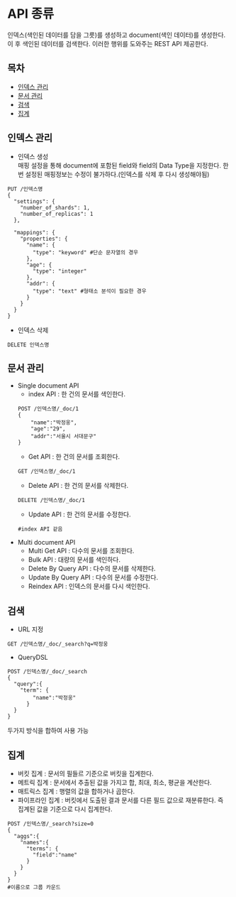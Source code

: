 # API 종류
인덱스(색인된 데이터를 담을 그릇)를 생성하고 document(색인 데이터)를 생성한다.\
이 후 색인된 데이터를 검색한다. 이러한 행위를 도와주는 REST API 제공한다. 

## 목차
- [인덱스 관리](#인덱스-관리)
- [문서 관리](#문서-관리)
- [검색](#검색)
- [집계](#집계)

## 인덱스 관리
- 인덱스 생성\
매핑 설정을 통해 document에 포함된 field와 field의 Data Type을 지정한다. 한번 설정된 매핑정보는 수정이 불가하다.(인덱스를 삭제 후 다시 생성해야됨)
``` http request
PUT /인덱스명
{
  "settings": {
    "number_of_shards": 1,
    "number_of_replicas": 1
  },
  
  "mappings": {
    "properties": {
      "name": {
        "type": "keyword" #단순 문자열의 경우
      },
      "age": {
        "type": "integer"
      },
      "addr": {
        "type": "text" #형태소 분석이 필요한 경우
      }
    }
  }
}
```
- 인덱스 삭제
```
DELETE 인덱스명
```

## 문서 관리
- Single document API
    - index API : 한 건의 문서를 색인한다.
    ``` http request
    POST /인덱스명/_doc/1
    {
        "name":"박정웅",
        "age":"29",
        "addr":"서울시 서대문구"
    }
    ```
    - Get API : 한 건의 문서를 조회한다.
    ``` http request
    GET /인덱스명/_doc/1
    ```
    - Delete API : 한 건의 문서를 삭제한다.
    ``` http request
    DELETE /인덱스명/_doc/1
    ```
    - Update API : 한 건의 문서를 수정한다.
    ```
    #index API 같음
    ``` 
- Multi document API
    - Multi Get API : 다수의 문서를 조회한다.
    - Bulk API : 대량의 문서를 색인하다.
    - Delete By Query API : 다수의 문서를 삭제한다.
    - Update By Query API : 다수의 문서를 수정한다.
    - Reindex API : 인덱스의 문서를 다시 색인한다.

## 검색
- URL 지정
``` http request
GET /인덱스명/_doc/_search?q=박정웅
```
- QueryDSL
``` http request
POST /인덱스명/_doc/_search
{
  "query":{
    "term": {
        "name":"박정웅"
      }
  }
}
```
두가지 방식을 합하여 사용 가능

## 집계
- 버킷 집계 : 문서의 필들르 기준으로 버킷을 집계한다.
- 메트릭 집계 : 문서에서 추출된 값을 가지고 합, 최대, 최소, 평균을 계산한다.
- 매트릭스 집계 : 행렬의 값을 합하거나 곱한다.
- 파이프라인 집계 : 버킷에서 도출된 결과 문서를 다른 필드 값으로 재분류한다. 즉 집계된 값을 기준으로 다시 집계한다.

``` http request
POST /인덱스명/_search?size=0
{
  "aggs":{
    "names":{
      "terms": {
        "field":"name"
      }
    }
  }
}
#이름으로 그룹 카운드
```
